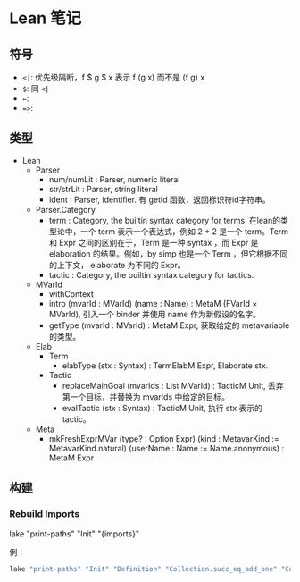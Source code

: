 # Lean 笔记

## 符号

- `<|`: 优先级隔断，f $ g $ x 表示 f (g x) 而不是 (f g) x
- `$`: 同 `<|`
- `←`: 
- `=>`:

## 类型

- Lean
    - Parser
        - num/numLit : Parser, numeric literal
        - str/strLit : Parser, string literal
        - ident : Parser, identifier. 有 getId 函数，返回标识符id字符串。
    - Parser.Category
        - term : Category, the builtin syntax category for terms. 在lean的类型论中，一个 term 表示一个表达式，例如 2 + 2 是一个 term。Term 和 Expr 之间的区别在于，Term 是一种 syntax ，而 Expr 是elaboration 的结果。例如，by simp 也是一个 Term ，但它根据不同的上下文， elaborate 为不同的 Expr。
        - tactic : Category, the builtin syntax category for tactics.
    - MVarId
        - withContext 
        - intro (mvarId : MVarId) (name : Name) : MetaM (FVarId × MVarId), 引入一个 binder 并使用 name 作为新假设的名字。
        - getType (mvarId : MVarId) : MetaM Expr, 获取给定的 metavariable 的类型。
    - Elab
        - Term
            - elabType (stx : Syntax) : TermElabM Expr, Elaborate stx.
        - Tactic
            - replaceMainGoal (mvarIds : List MVarId) : TacticM Unit, 丢弃第一个目标，并替换为 mvarIds 中给定的目标。
            - evalTactic (stx : Syntax) : TacticM Unit, 执行 stx 表示的 tactic。
    - Meta
        - mkFreshExprMVar (type? : Option Expr) (kind : MetavarKind := MetavarKind.natural) (userName : Name := Name.anonymous) : MetaM Expr

## 构建

### Rebuild Imports

lake "print-paths" "Init" "{imports}"

例：
```bat
lake "print-paths" "Init" "Definition" "Collection.succ_eq_add_one" "Collection.add_comm"
```
